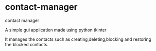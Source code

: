 # contact-manager
contact manager

A simple gui application made using python tkinter 

It manages the contacts such as creating,deleting,blocking and restoring the blocked contacts.
